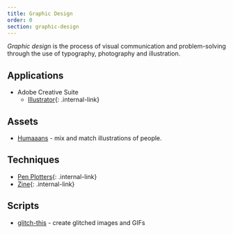 ```yaml
---
title: Graphic Design
order: 0
section: graphic-design
---
```


<dfn>Graphic design</dfn> is the process of visual communication and problem-solving through the use of typography, photography and illustration.

## Applications

-   Adobe Creative Suite
    -   [Illustrator](adobe-illustrator){: .internal-link}

## Assets

-   [Humaaans](https://www.humaaans.com/) - mix and match illustrations of people.

## Techniques

-   [Pen Plotters](pen-plotters){: .internal-link}
-   [Zine](zine){: .internal-link}

## Scripts

-   [glitch-this](https://github.com/TotallyNotChase/glitch-this) - create glitched images and GIFs
